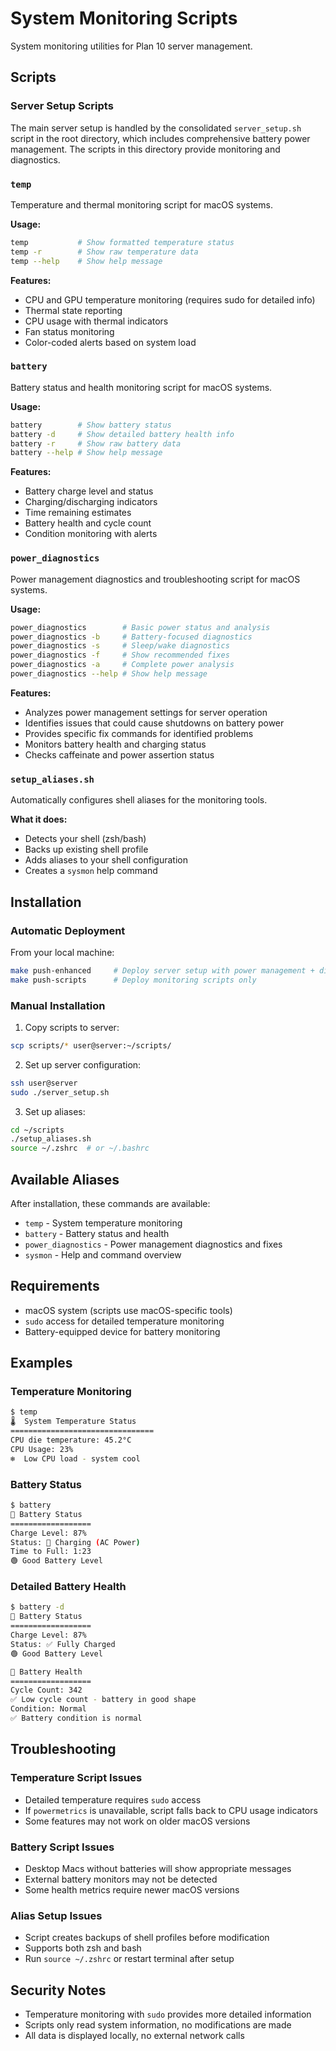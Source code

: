 # System Monitoring Scripts

System monitoring utilities for Plan 10 server management.

## Scripts

### Server Setup Scripts

The main server setup is handled by the consolidated `server_setup.sh` script in the root directory, which includes comprehensive battery power management. The scripts in this directory provide monitoring and diagnostics.

### `temp`
Temperature and thermal monitoring script for macOS systems.

**Usage:**
```sh
temp           # Show formatted temperature status
temp -r        # Show raw temperature data
temp --help    # Show help message
```

**Features:**
- CPU and GPU temperature monitoring (requires sudo for detailed info)
- Thermal state reporting
- CPU usage with thermal indicators
- Fan status monitoring
- Color-coded alerts based on system load

### `battery`
Battery status and health monitoring script for macOS systems.

**Usage:**
```sh
battery        # Show battery status
battery -d     # Show detailed battery health info
battery -r     # Show raw battery data
battery --help # Show help message
```

**Features:**
- Battery charge level and status
- Charging/discharging indicators
- Time remaining estimates
- Battery health and cycle count
- Condition monitoring with alerts

### `power_diagnostics`
Power management diagnostics and troubleshooting script for macOS systems.

**Usage:**
```sh
power_diagnostics        # Basic power status and analysis
power_diagnostics -b     # Battery-focused diagnostics
power_diagnostics -s     # Sleep/wake diagnostics
power_diagnostics -f     # Show recommended fixes
power_diagnostics -a     # Complete power analysis
power_diagnostics --help # Show help message
```

**Features:**
- Analyzes power management settings for server operation
- Identifies issues that could cause shutdowns on battery power
- Provides specific fix commands for identified problems
- Monitors battery health and charging status
- Checks caffeinate and power assertion status

### `setup_aliases.sh`
Automatically configures shell aliases for the monitoring tools.

**What it does:**
- Detects your shell (zsh/bash)
- Backs up existing shell profile
- Adds aliases to your shell configuration
- Creates a `sysmon` help command

## Installation

### Automatic Deployment
From your local machine:
```sh
make push-enhanced     # Deploy server setup with power management + diagnostics
make push-scripts      # Deploy monitoring scripts only
```

### Manual Installation
1. Copy scripts to server:
```sh
scp scripts/* user@server:~/scripts/
```

2. Set up server configuration:
```sh
ssh user@server
sudo ./server_setup.sh
```

3. Set up aliases:
```sh
cd ~/scripts
./setup_aliases.sh
source ~/.zshrc  # or ~/.bashrc
```

## Available Aliases

After installation, these commands are available:

- `temp` - System temperature monitoring
- `battery` - Battery status and health
- `power_diagnostics` - Power management diagnostics and fixes
- `sysmon` - Help and command overview

## Requirements

- macOS system (scripts use macOS-specific tools)
- `sudo` access for detailed temperature monitoring
- Battery-equipped device for battery monitoring

## Examples

### Temperature Monitoring
```sh
$ temp
🌡️  System Temperature Status
================================
CPU die temperature: 45.2°C
CPU Usage: 23%
❄️  Low CPU load - system cool
```

### Battery Status
```sh
$ battery
🔋 Battery Status
==================
Charge Level: 87%
Status: 🔌 Charging (AC Power)
Time to Full: 1:23
🟢 Good Battery Level
```

### Detailed Battery Health
```sh
$ battery -d
🔋 Battery Status
==================
Charge Level: 87%
Status: ✅ Fully Charged
🟢 Good Battery Level

🏥 Battery Health
==================
Cycle Count: 342
✅ Low cycle count - battery in good shape
Condition: Normal
✅ Battery condition is normal
```

## Troubleshooting

### Temperature Script Issues
- Detailed temperature requires `sudo` access
- If `powermetrics` is unavailable, script falls back to CPU usage indicators
- Some features may not work on older macOS versions

### Battery Script Issues
- Desktop Macs without batteries will show appropriate messages
- External battery monitors may not be detected
- Some health metrics require newer macOS versions

### Alias Setup Issues
- Script creates backups of shell profiles before modification
- Supports both zsh and bash
- Run `source ~/.zshrc` or restart terminal after setup

## Security Notes

- Temperature monitoring with `sudo` provides more detailed information
- Scripts only read system information, no modifications are made
- All data is displayed locally, no external network calls